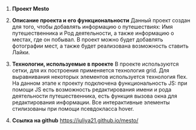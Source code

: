 1. **Проект Mesto**

2. **Описание проекта и его функциональности**  Данный проект создан для того, чтобы добавлять информацию о путешествиях: Имя путешественника и Род деятельности, а также информацию о местах, где он побывал. В проект можно будет добавлять фотографии мест, а также будет реализована возможность ставить Лайки.

3. **Технологии, используемые в проекте**  В проекте используются сетки, для их построения применяется технология grid. Для выравнивания некоторых элементов используется технология flex. На данном этапе к проекту подключена функциональность JS: при помощи JS есть возможность редактирования имени и рода деятельности путешественника, есть функция вызова окна для редактирования информации. Все интерактивные элементы стилизованы при помощи псевдокласса hover.

4. **Ссылка на github** https://iuliya21.github.io/mesto/